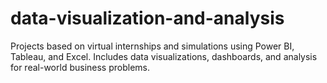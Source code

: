 # data-visualization-and-analysis
Projects based on virtual internships and simulations using Power BI, Tableau, and Excel. Includes data visualizations, dashboards, and analysis for real-world business problems.
